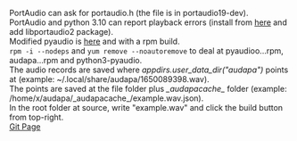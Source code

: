PortAudio can ask for portaudio.h (the file is in portaudio19-dev).\
PortAudio and python 3.10 can report playback errors (install from [here](https://git.skeh.site/skeh/pyaudio) and add libportaudio2 package).\
Modified pyaudio is [here](https://github.com/colin-i/pyaudioo) and with a rpm build.\
```rpm -i --nodeps``` and ```yum remove --noautoremove``` to deal at pyaudioo...rpm, audapa...rpm and python3-pyaudio.\
The audio records are saved where *appdirs.user_data_dir("audapa")* points at (example: ~/.local/share/audapa/1650089398.wav).\
The points are saved at the file folder plus *\_audapacache\_* folder (example: /home/x/audapa/\_audapacache\_/example.wav.json).\
In the root folder at source, write "example.wav" and click the build button from top-right.\
[Git Page](https://github.com/colin-i/audapa)
